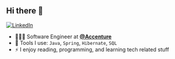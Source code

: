 ## Hi there 👋
[<img alt="LinkedIn" src="https://img.shields.io/badge/LinkedIn-%230E76A8.svg?&style=for-the-badge&logo=LinkedIn&logoColor=white" />](https://www.linkedin.com/in/vehbi-celebi-38156b275/)
- 👨🏻‍💻 Software Engineer at [**@Accenture**](https://www.accenture.com)
- 🧰 Tools I use: `Java`, `Spring`, `Hibernate`, `SQL`
- ⚡ I enjoy reading, programming, and learning tech related stuff

<!--
**vehbicelebi/vehbicelebi** is a ✨ _special_ ✨ repository because its `README.md` (this file) appears on your GitHub profile.

Here are some ideas to get you started:

- 🔭 I’m currently working on ...
- 🌱 I’m currently learning ...
- 👯 I’m looking to collaborate on ...
- 🤔 I’m looking for help with ...
- 💬 Ask me about ...
- 📫 How to reach me: ...
- 😄 Pronouns: ...
- ⚡ Fun fact: ...
-->
